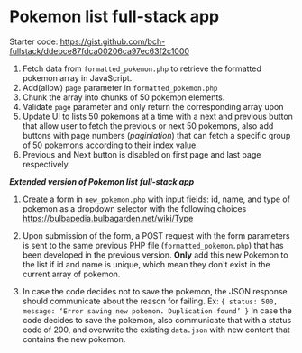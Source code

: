 # Pokemon list full-stack app

Starter code: https://gist.github.com/bch-fullstack/ddebce87fdca00206ca97ec63f2c1000

1. Fetch data from `formatted_pokemon.php` to retrieve the formatted pokemon array in JavaScript.
2. Add(allow) `page` parameter in `formatted_pokemon.php`
3. Chunk the array into chunks of 50 pokemon elements.
4. Validate `page` parameter and only return the corresponding array upon
5. Update UI to lists 50 pokemons at a time with a next and previous button that allow user to fetch the previous or next 50 pokemons, also add buttons with page numbers (_paginiation_) that can fetch a specific group of 50 pokemons according to their index value.
6. Previous and Next button is disabled on first page and last page respectively.

**_Extended version of Pokemon list full-stack app_**

1. Create a form in `new_pokemon.php` with input fields: id, name, and type of pokemon as a dropdown selector with the following choices https://bulbapedia.bulbagarden.net/wiki/Type

2. Upon submission of the form, a POST request with the form parameters is sent to the same previous PHP file (`formatted_pokemon.php`) that has been developed in the previous version. **Only** add this new Pokemon to the list if id and name is unique, which mean they don't exist in the current array of pokemon.

3. In case the code decides not to save the pokemon, the JSON response should communicate about the reason for failing. Ex: `{ status: 500, message: ‘Error saving new pokemon. Duplication found’ }` In case the code decides to save the pokemon, also communicate that with a status code of 200, and overwrite the existing `data.json` with new content that contains the new pokemon.
